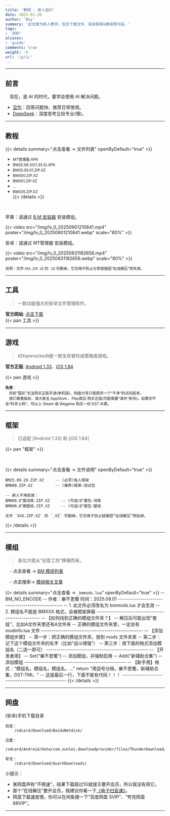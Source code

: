 ```yaml
---
title: '教程 - 新人指引'
date: 2025-01-20
author: 'Bny'
summary: '此文章为新人教学，包含下载文件、安装框架&模组等内容。'
tags:
- '资料'
aliases:
- 'guide'
comments: true
weight: -9
url: '/p/1/'
---
```


---

## 前言

　现在，是 AI 的时代，要学会使用 AI 解决问题。

- <span class="ext-url">[豆包](https://doubao.com)</span>：回答问题快，推荐日常使用。
- <span class="ext-url">[DeepSeek](https://deepseek.com)</span>：深度思考比较专业(慢)。

- - -

## 教程

{{< details summary="点击查看 → 文件列表" openByDefault="true" >}}
  - <small>MT管理器.APK</small>  
  - <small>BM25.08.20(1.33.5).APK</small>  
  - <small>BM25.09.01.ZIP.XZ</small>  
  - <small>BM000.ZIP.XZ</small>  
  - <small>BM001.ZIP.XZ</small>  
  - <small>...</small>  
  - <small>BM035.ZIP.XZ</small>  
{{< /details >}}

<br>

苹果：请通过 <span class="ext-url">[B.M.安装器](/app/imod/)</span> 安装模组。

{{< video src="/img/lv_0_20250901210841.mp4" poster="/img/lv_0_20250901210841.webp" scale="80%" >}}  

安卓：请通过 MT管理器 安装模组。

{{< video src="/img/lv_0_20250831182656.mp4" poster="/img/lv_0_20250831182656.webp" scale="80%" >}}  

<small>说明：文件 `XXX.ZIP.XZ` 的 `.XZ` 可删掉，它仅用于防止分享链接因“在线解压”而失效。</small>  


<!-- {{"{{< bili BV1k8UFYAEjq >}}"}} -->

- - -

## 工具

> 一款功能强大的安卓文件管理软件。  

**官方网站**: <span class="ext-url">[点击下载](https://mt2.cn)</span>  
{{< pan 工具 >}}  

- - -

## 游戏

> 《Shipwrecked》是一款生存冒险或策略类游戏。  

**官方正版**: <span class="ext-url">[Android 1.33](https://play.google.com/store/apps/details?id=com.kleientertainment.doNotStarveShipwrecked)</span>、<span class="ext-url">[iOS 1.84](https://apps.apple.com/us/app/dont-starve-shipwrecked/id1147297267?l=zh)</span>  

{{< pan 游戏 >}}  

<small> **免责**：<br>　目前“国区”无法购买正版手游(单机版)，网盘分享只是提供一个“干净”的试玩版本。<br>　我们尊重版权，请大家去 AppStore 、Play商店 购买正版(可能需要“海外”账号)。如果你不会“科学上网”，可以上 Steam 或 Wegame 购买一份 DST 补票。</small>  


- - -

## 框架

> 已适配 [Android 1.33] 和 [iOS 1.84]  

{{< pan "框架" >}}

<br>


{{< details summary="点击查看 → 文件说明" openByDefault="true" >}}
    
    BM25.09.20.ZIP.XZ     -- (必须)兔人框架
    BM000.ZIP.XZ          -- (推荐)框架-测试包
    
    -- 新人不用安装：
    BM000.扩展词库.ZIP.XZ     -- (可选)扩展包-词库
    BM000.扩展壁纸.ZIP.XZ     -- (可选)扩展包-壁纸
    
    文件 `XXX.ZIP.XZ` 的 `.XZ` 可删掉，它仅用于防止链接因“在线解压”而挂掉。
{{< /details >}}

- - -

## 模组

> 各位大佬从“创意工坊”移植而来。  

　- 点击查看 → <span class="ext-url">[BM 模组列表](/mods)</span>  

　- 点击搜索→ <span class="ext-url">[模组相关文章](/search)</span>  

<!-- {{'  {{<pan"模组">}}  '}} -->



{{< details summary="点击查看 → `_bmmods.lua`" openByDefault="true" >}}
    -- BM_NO_ENCODE
    -- 作者：樂不思蜀	时间：2025.09.01
    --------------------------------------------------
    -- 1. 此文件必须改名为 bmmods.lua 才会生效
    -- 2. 模组名不能是 BMXXX 格式，会被框架屏蔽
    --------------------------------------------------
    -- 【如何找到正确的模组文件夹？】
    -- 解压后可能出现“套娃”，比如A文件夹里还有A文件夹
    -- 正确的模组文件夹里，一定会有 modinfo.lua 文件
    --------------------------------------------------
    -- 【添加模组步骤】
    -- 第一步：把正确的模组文件夹，放到 mods 文件夹里
    -- 第二步：记下这个模组文件夹的名字（比如“战斗增强”）
    -- 第三步：按下面的格式添加模组名（二选一即可）
    --------------------------------------------------
    -- 【开发者用】
    -- Set("樂不思蜀")   -- 添加模组，并强制启用
    -- Add("新辅助合集") -- 添加模组
    --------------------------------------------------
    -- 【新手用】格式："模组名，模组名，模组名，..."
    return "用逗号分隔，樂不思蜀，新辅助合集，DST-TMI，"  -- 这是最后一行，下面不能有代码！！！
    --------------------------------------------------
{{< /details >}}


- - -

## 网盘

(安卓)手机下载目录  

    百度：
        /sdcard/Download/BaiduNetdisk/

    迅雷：
        /sdcard/Android/data/com.xunlei.downloadprovider/files/ThunderDownload/

    夸克：
        /sdcard/Download/QuarkDownloads/

小提示：
- 某网盘声称“不限速”，结果下载超过1G就提示要开会员，所以我没有用它。
- 那个“在线解压”要开会员，我建议你看一下[《电子扫盲课》](https://b23.tv/ehsLDnw)。
- 网盘下载速度慢，你可以在闲鱼搜一下“百度网盘 SVIP”、“夸克网盘 88VIP”。


<!--  -->
<!-- {{< details summary="临时使用，推荐“百度网盘 SVIP”" openByDefault="true" >}} -->
<!-- - `⚠️警告` 虚拟产品交易，谨防上当受骗！ -->  
<!-- - `1元/天` 闲鱼搜“百度网盘”，随便选销量多的卖家(自动发货)。 -->  
<!-- {{< /details >}} -->
<!--  -->
<!--  -->
<!-- {{< details summary="长期使用，推荐“夸克网盘 88VIP”" openByDefault="true" >}} -->
<!-- - `⚠️警告` 虚拟产品交易，谨防上当受骗！ -->  
<!-- - `0元/年` 淘宝开通88VIP，闲鱼39卖掉“年费-视频权益”，49卖掉“年费-音乐权益”，一共回血88元。 -->  
<!-- - `10元/年` 闲鱼搜“夸克88VIP”，推荐选择24小时内发布的商品。 -->  
<!--  -->
<!-- !<span class="ext-url">[88vip下载速度](/img/1000205033.webp)</span> -->
<!-- {{< /details >}} -->



- - -



